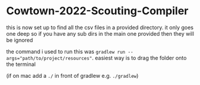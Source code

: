# Cowtown-2022-Scouting-Compiler

this is now set up to find all the csv files in a provided directory.
it only goes one deep so if you have any sub dirs in the main one provided then they will be ignored

the command i used to run this was `gradlew run --args="path/to/project/resources"`. easiest way is to drag the folder onto the terminal

(if on mac add a `./` in front of gradlew e.g. `./gradlew`)

